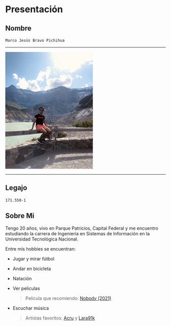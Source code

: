 # Presentación

## Nombre
    Marco Jesús Bravo Pichihua
---
![text](img/fotoperfil.jpg)

---

## Legajo
    171.550-1
## Sobre Mi
  Tengo 20 años, vivo en Parque Patricios, Capital Federal y me encuentro estudiando la carrera de Ingeniería en Sistemas de Información en la Universidad Tecnológica Nacional. 
  
  Entre mis hobbies se encuentran:
  
   * Jugar y mirar fútbol
   * Andar en bicicleta
   * Natación
   * Ver peliculas
   
       > Pelicula que recomiendo: [Nobody (2021)](https://www.imdb.com/title/tt7888964/)
       
   * Escuchar música
   
       > Artistas favoritos: [Acru](https://www.youtube.com/channel/UCN-QYHxYlcX5g4-vdIzK3uA) y [Lara91k](https://www.youtube.com/c/LARA91K)
     
  
    


